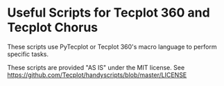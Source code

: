 # Useful Scripts for Tecplot 360 and Tecplot Chorus

These scripts use PyTecplot or Tecplot 360's macro language to perform
specific tasks.

These scripts are provided "AS IS" under the MIT license. See https://github.com/Tecplot/handyscripts/blob/master/LICENSE
